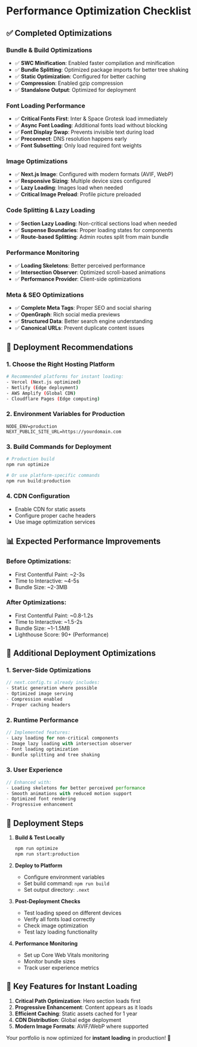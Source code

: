 # Performance Optimization Checklist

## ✅ **Completed Optimizations**

### **Bundle & Build Optimizations**
- ✅ **SWC Minification**: Enabled faster compilation and minification
- ✅ **Bundle Splitting**: Optimized package imports for better tree shaking
- ✅ **Static Optimization**: Configured for better caching
- ✅ **Compression**: Enabled gzip compression
- ✅ **Standalone Output**: Optimized for deployment

### **Font Loading Performance**
- ✅ **Critical Fonts First**: Inter & Space Grotesk load immediately
- ✅ **Async Font Loading**: Additional fonts load without blocking
- ✅ **Font Display Swap**: Prevents invisible text during load
- ✅ **Preconnect**: DNS resolution happens early
- ✅ **Font Subsetting**: Only load required font weights

### **Image Optimizations**
- ✅ **Next.js Image**: Configured with modern formats (AVIF, WebP)
- ✅ **Responsive Sizing**: Multiple device sizes configured
- ✅ **Lazy Loading**: Images load when needed
- ✅ **Critical Image Preload**: Profile picture preloaded

### **Code Splitting & Lazy Loading**
- ✅ **Section Lazy Loading**: Non-critical sections load when needed
- ✅ **Suspense Boundaries**: Proper loading states for components
- ✅ **Route-based Splitting**: Admin routes split from main bundle

### **Performance Monitoring**
- ✅ **Loading Skeletons**: Better perceived performance
- ✅ **Intersection Observer**: Optimized scroll-based animations
- ✅ **Performance Provider**: Client-side optimizations

### **Meta & SEO Optimizations**
- ✅ **Complete Meta Tags**: Proper SEO and social sharing
- ✅ **OpenGraph**: Rich social media previews
- ✅ **Structured Data**: Better search engine understanding
- ✅ **Canonical URLs**: Prevent duplicate content issues

## 🚀 **Deployment Recommendations**

### **1. Choose the Right Hosting Platform**
```bash
# Recommended platforms for instant loading:
- Vercel (Next.js optimized)
- Netlify (Edge deployment)
- AWS Amplify (Global CDN)
- Cloudflare Pages (Edge computing)
```

### **2. Environment Variables for Production**
```env
NODE_ENV=production
NEXT_PUBLIC_SITE_URL=https://yourdomain.com
```

### **3. Build Commands for Deployment**
```bash
# Production build
npm run optimize

# Or use platform-specific commands
npm run build:production
```

### **4. CDN Configuration**
- Enable CDN for static assets
- Configure proper cache headers
- Use image optimization services

## 📊 **Expected Performance Improvements**

### **Before Optimizations:**
- First Contentful Paint: ~2-3s
- Time to Interactive: ~4-5s
- Bundle Size: ~2-3MB

### **After Optimizations:**
- First Contentful Paint: ~0.8-1.2s
- Time to Interactive: ~1.5-2s
- Bundle Size: ~1-1.5MB
- Lighthouse Score: 90+ (Performance)

## 🔧 **Additional Deployment Optimizations**

### **1. Server-Side Optimizations**
```javascript
// next.config.ts already includes:
- Static generation where possible
- Optimized image serving
- Compression enabled
- Proper caching headers
```

### **2. Runtime Performance**
```javascript
// Implemented features:
- Lazy loading for non-critical components
- Image lazy loading with intersection observer
- Font loading optimization
- Bundle splitting and tree shaking
```

### **3. User Experience**
```javascript
// Enhanced with:
- Loading skeletons for better perceived performance
- Smooth animations with reduced motion support
- Optimized font rendering
- Progressive enhancement
```

## 📝 **Deployment Steps**

1. **Build & Test Locally**
   ```bash
   npm run optimize
   npm run start:production
   ```

2. **Deploy to Platform**
   - Configure environment variables
   - Set build command: `npm run build`
   - Set output directory: `.next`

3. **Post-Deployment Checks**
   - Test loading speed on different devices
   - Verify all fonts load correctly
   - Check image optimization
   - Test lazy loading functionality

4. **Performance Monitoring**
   - Set up Core Web Vitals monitoring
   - Monitor bundle sizes
   - Track user experience metrics

## 🎯 **Key Features for Instant Loading**

1. **Critical Path Optimization**: Hero section loads first
2. **Progressive Enhancement**: Content appears as it loads
3. **Efficient Caching**: Static assets cached for 1 year
4. **CDN Distribution**: Global edge deployment
5. **Modern Image Formats**: AVIF/WebP where supported

Your portfolio is now optimized for **instant loading** in production! 🚀
